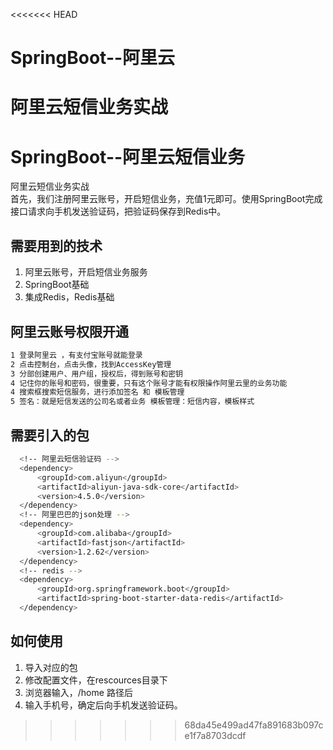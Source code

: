 <<<<<<< HEAD
# SpringBoot--阿里云
阿里云短信业务实战
=======
# SpringBoot--阿里云短信业务
阿里云短信业务实战 <br>
首先，我们注册阿里云账号，开启短信业务，充值1元即可。使用SpringBoot完成接口请求向手机发送验证码，把验证码保存到Redis中。

## 需要用到的技术

  1. 阿里云账号，开启短信业务服务 <br>
  2. SpringBoot基础 <br>
  3. 集成Redis，Redis基础 <br>

## 阿里云账号权限开通
``` bash
1 登录阿里云 ，有支付宝账号就能登录
2 点击控制台，点击头像，找到AccessKey管理
3 分部创建用户、用户组，授权后，得到账号和密钥
4 记住你的账号和密码，很重要，只有这个账号才能有权限操作阿里云里的业务功能
4 搜索框搜索短信服务，进行添加签名 和 模板管理
5 签名：就是短信发送的公司名或者业务 模板管理：短信内容，模板样式
```

## 需要引入的包
``` bash
  <!-- 阿里云短信验证码 -->
  <dependency>
      <groupId>com.aliyun</groupId>
      <artifactId>aliyun-java-sdk-core</artifactId>
      <version>4.5.0</version>
  </dependency>
  <!-- 阿里巴巴的json处理 -->
  <dependency>
      <groupId>com.alibaba</groupId>
      <artifactId>fastjson</artifactId>
      <version>1.2.62</version>
  </dependency>
  <!-- redis -->
  <dependency>
      <groupId>org.springframework.boot</groupId>
      <artifactId>spring-boot-starter-data-redis</artifactId>
  </dependency>
```

## 如何使用
1. 导入对应的包   <br>
2. 修改配置文件，在rescources目录下 <br>
3. 浏览器输入，/home 路径后  <br>
4. 输入手机号，确定后向手机发送验证码。

>>>>>>> 68da45e499ad47fa891683b097ce1f7a8703dcdf
